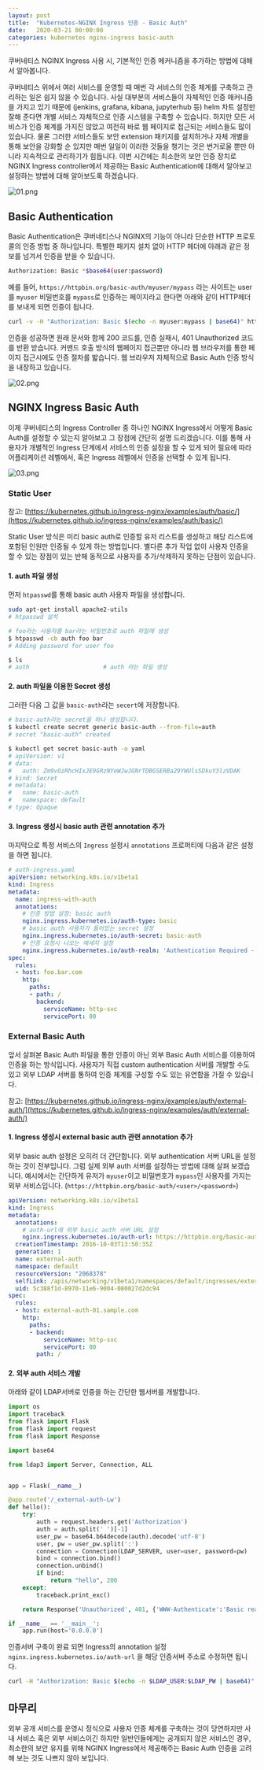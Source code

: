 ```yaml
---
layout: post
title:  "Kubernetes-NGINX Ingress 인증 - Basic Auth"
date:   2020-03-21 00:00:00
categories: kubernetes nginx-ingress basic-auth
---
```

쿠버네티스 NGINX Ingress 사용 시, 기본적인 인증 메커니즘을 추가하는 방법에 대해서 알아봅니다.

쿠버네티스 위에서 여러 서비스를 운영할 때 매번 각 서비스의 인증 체계를 구축하고 관리하는 일은 쉽지 않을 수 있습니다. 사실 대부분의 서비스들이 자체적인 인증 매커니즘을 가지고 있기 때문에 (jenkins, grafana, kibana, jupyterhub 등) helm 차트 설정만 잘해 준다면 개별 서비스 자체적으로 인증 시스템을 구축할 수 있습니다. 하지만 모든 서비스가 인증 체계를 가지진 않았고 여전히 바로 웹 페이지로 접근되는 서비스들도 많이 있습니다. 물론 그러한 서비스들도 보안 extension 패키지를 설치하거나 자체 개별을 통해 보안을 강화할 순 있지만 매번 일일이 이러한 것들을 챙기는 것은 번거로울 뿐만 아니라 지속적으로 관리하기가 힘듭니다. 이번 시간에는 최소한의 보안 인증 장치로 NGINX Ingress controller에서 제공하는 Basic Authentication에 대해서 알아보고 설정하는 방법에 대해 알아보도록 하겠습니다.

![01.png](/assets/images/basic_auth/01.png)

## Basic Authentication

Basic Authentication은 쿠버네티스나 NGINX의 기능이 아니라 단순한 HTTP 프로토콜의 인증 방법 중 하나입니다. 특별한 패키지 설치 없이 HTTP 헤더에 아래과 같은 정보를 넘겨서 인증을 받을 수 있습니다.

```bash
Authorization: Basic *$base64(user:password)
```

예를 들어, `https://httpbin.org/basic-auth/myuser/mypass` 라는 사이트는 user를 `myuser` 비밀번호를 `mypass`로 인증하는 페이지라고 한다면 아래와 같이 HTTP헤더를 보내게 되면 인증이 됩니다.

```bash
curl -v -H "Authorization: Basic $(echo -n myuser:mypass | base64)" https://httpbin.org/basic-auth/myuser/mypass
```
인증을 성공하면 원래 문서와 함께 200 코드를, 인증 실패시, 401 Unauthorized 코드를 반환 받습니다. 커맨드 호출 방식의 웹페이지 접근뿐만 아니라 웹 브라우저를 통한 페이지 접근시에도 인증 절차를 밟습니다. 웹 브라우저 자체적으로 Basic Auth 인증 방식을 내장하고 있습니다.

![02.png](/assets/images/basic_auth/02.png)

## NGINX Ingress Basic Auth

이제 쿠버네티스의 Ingress Controller 중 하나인 NGINX Ingress에서 어떻게 Basic Auth를 설정할 수 있는지 알아보고 그 장점에 간단히 설명 드리겠습니다. 이를 통해 사용자가 개별적인 Ingress 단계에서 서비스의 인증 설정을 할 수 있게 되어 필요에 따라 어플리케이션 레벨에서, 혹은 Ingress 레벨에서 인증을 선택할 수 있게 됩니다.

![03.png](/assets/images/basic_auth/03.png)

### Static User

참고: [https://kubernetes.github.io/ingress-nginx/examples/auth/basic/](https://kubernetes.github.io/ingress-nginx/examples/auth/basic/)

Static User 방식은 미리 basic auth로 인증할 유저 리스트를 생성하고 해당 리스트에 포함된 인원만 인증될 수 있게 하는 방법입니다. 별다른 추가 작업 없이 사용자 인증을 할 수 있는 장점이 있는 반해 동적으로 사용자를 추가/삭제하지 못하는 단점이 있습니다.

#### 1. auth 파일 생성

먼저 `htpasswd`를 통해 basic auth 사용자 파일을 생성합니다.

```bash
sudo apt-get install apache2-utils
# htpasswd 설치

# foo라는 사용자를 bar라는 비밀번호로 auth 파일에 생성
$ htpasswd -cb auth foo bar
# Adding password for user foo

$ ls
# auth                     # auth 라는 파일 생성
```
#### 2. auth 파일을 이용한 Secret 생성

그러한 다음 그 값을 `basic-auth`라는 `secert`에 저장합니다.

```bash
# basic-auth라는 secret을 하나 생성합니다.
$ kubectl create secret generic basic-auth --from-file=auth
# secret "basic-auth" created

$ kubectl get secret basic-auth -o yaml
# apiVersion: v1
# data:
#   auth: Zm9vOiRhcHIxJE9GRzNYeWJwJGNrTDBGSERBa29YWUlsSDkuY3lzVDAK
# kind: Secret
# metadata:
#   name: basic-auth
#   namespace: default
# type: Opaque
```

#### 3. Ingress 생성시 basic auth 관련 annotation 추가

마지막으로 특정 서비스의 `Ingress` 설정시 `annotations` 프로퍼티에 다음과 같은 설정을 하면 됩니다.

```yaml
# auth-ingress.yaml
apiVersion: networking.k8s.io/v1beta1
kind: Ingress
metadata:
  name: ingress-with-auth
  annotations:
    # 인증 방법 설정: basic auth
    nginx.ingress.kubernetes.io/auth-type: basic
    # basic auth 사용자가 들어있는 secret 설정
    nginx.ingress.kubernetes.io/auth-secret: basic-auth
    # 인증 요청시 나오는 메세지 설정
    nginx.ingress.kubernetes.io/auth-realm: 'Authentication Required - foo'
spec:
  rules:
  - host: foo.bar.com
    http:
      paths:
      - path: /
        backend:
          serviceName: http-svc
          servicePort: 80
```

### External Basic Auth

앞서 살펴본 Basic Auth 파일을 통한 인증이 아닌 외부 Basic Auth 서비스를 이용하여 인증을 하는 방식입니다. 사용자가 직접 custom authentication 서버를 개발할 수도 있고 외부 LDAP 서버를 통하여 인증 체계를 구성할 수도 있는 유연함을 가질 수 있습니다.

참고: [https://kubernetes.github.io/ingress-nginx/examples/auth/external-auth/](https://kubernetes.github.io/ingress-nginx/examples/auth/external-auth/)

#### 1. Ingress 생성시 external basic auth 관련 annotation 추가

외부 basic auth 설정은 오히려 더 간단합니다. 외부 authentication 서버 URL을 설정하는 것이 전부입니다. 그럼 실제 외부 auth 서버를 설정하는 방법에 대해 살펴 보겠습니다. 예시에서는 간단하게 유저가 `myuser`이고 비밀번호가 `mypass`인 사용자를 가지는 외부 서비스입니다. (`https://httpbin.org/basic-auth/<user>/<password>`)

```yaml
apiVersion: networking.k8s.io/v1beta1
kind: Ingress
metadata:
  annotations:
    # auth-url에 외부 basic auth 서버 URL 설정
    nginx.ingress.kubernetes.io/auth-url: https://httpbin.org/basic-auth/myuser/mypass
  creationTimestamp: 2016-10-03T13:50:35Z
  generation: 1
  name: external-auth
  namespace: default
  resourceVersion: "2068378"
  selfLink: /apis/networking/v1beta1/namespaces/default/ingresses/external-auth
  uid: 5c388f1d-8970-11e6-9004-080027d2dc94
spec:
  rules:
  - host: external-auth-01.sample.com
    http:
      paths:
      - backend:
          serviceName: http-svc
          servicePort: 80
        path: /
```

#### 2. 외부 auth 서비스 개발

아래와 같이 LDAP서버로 인증을 하는 간단한 웹서버를 개발합니다.

```python
import os
import traceback
from flask import Flask
from flask import request
from flask import Response

import base64

from ldap3 import Server, Connection, ALL


app = Flask(__name__)

@app.route('/_external-auth-Lw')
def hello():
    try:
        auth = request.headers.get('Authorization')
        auth = auth.split(' ')[-1]
        user_pw = base64.b64decode(auth).decode('utf-8')
        user, pw = user_pw.split(':')
        connection = Connection(LDAP_SERVER, user=user, password=pw)
        bind = connection.bind()
        connection.unbind()
        if bind:
            return "hello", 200
    except:
        traceback.print_exc()

    return Response('Unauthorized', 401, {'WWW-Authenticate':'Basic realm="Login Required"'})

if __name__ == '__main__':
    app.run(host='0.0.0.0')
```

인증서버 구축이 완료 되면 Ingress의 annotation 설정 `nginx.ingress.kubernetes.io/auth-url` 을 해당 인증서버 주소로 수정하면 됩니다.

```bash
curl -H "Authorization: Basic $(echo -n $LDAP_USER:$LDAP_PW | base64)" http://external-auth-01.sample.com
```

## 마무리

외부 공개 서비스를 운영시 정식으로 사용자 인증 체계를 구축하는 것이 당연하지만 사내 서비스 혹은 외부 서비스이긴 하지만 일반인들에게는 공개되지 않은 서비스인 경우, 최소한의 보안 유지를 위해 NGINX Ingress에서 제공해주는 Basic Auth 인증을 고려해 보는 것도 나쁘지 않아 보입니다.

